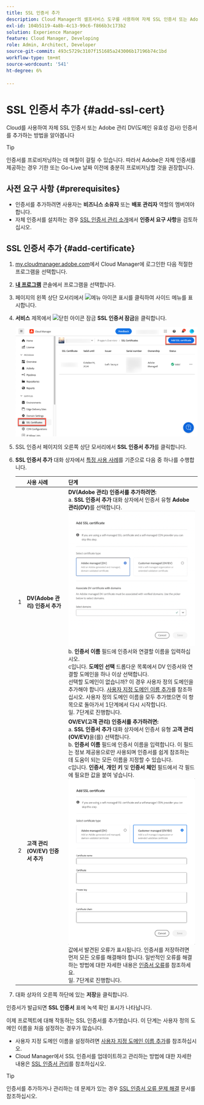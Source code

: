 ```yaml
---
title: SSL 인증서 추가
description: Cloud Manager의 셀프서비스 도구를 사용하여 자체 SSL 인증서 또는 Adobe 관리 DV(도메인 유효성 검사) 인증서를 추가하는 방법을 알아봅니다.
exl-id: 104b5119-4a8b-4c13-99c6-f866b3c173b2
solution: Experience Manager
feature: Cloud Manager, Developing
role: Admin, Architect, Developer
source-git-commit: 493c5729c3107f151685a243006b17196b74c1bd
workflow-type: tm+mt
source-wordcount: '541'
ht-degree: 6%

---
```



# SSL 인증서 추가 {#add-ssl-cert}

Cloud를 사용하여 자체 SSL 인증서 또는 Adobe 관리 DV(도메인 유효성 검사) 인증서를 추가하는 방법을 알아봅니다

>[!TIP]
>
>인증서를 프로비저닝하는 데 며칠이 걸릴 수 있습니다. 따라서 Adobe은 자체 인증서를 제공하는 경우 기한 또는 Go-Live 날짜 이전에 충분히 프로비저닝할 것을 권장합니다.

## 사전 요구 사항 {#prerequisites}

* 인증서를 추가하려면 사용자는 **비즈니스 소유자** 또는 **배포 관리자** 역할의 멤버여야 합니다.
* 자체 인증서를 설치하는 경우 [SSL 인증서 관리 소개](/help/implementing/cloud-manager/managing-ssl-certifications/introduction-to-ssl-certificates.md#requirements)에서 **인증서 요구 사항**&#x200B;을 검토하십시오.

## SSL 인증서 추가 {#add-certificate}

1. [my.cloudmanager.adobe.com](https://my.cloudmanager.adobe.com/)에서 Cloud Manager에 로그인한 다음 적절한 프로그램을 선택합니다.
1. **[내 프로그램](/help/implementing/cloud-manager/navigation.md#my-programs)** 콘솔에서 프로그램을 선택합니다.
1. 페이지의 왼쪽 상단 모서리에서 ![메뉴 아이콘 표시](https://spectrum.adobe.com/static/icons/workflow_18/Smock_ShowMenu_18_N.svg)를 클릭하여 사이드 메뉴를 표시합니다.
1. **서비스** 제목에서 ![닫힌 아이콘 잠금](https://spectrum.adobe.com/static/icons/workflow_18/Smock_LockClosed_18_N.svg) **SSL 인증서 잠금**&#x200B;을 클릭합니다.

   ![SSL 인증서 추가](/help/implementing/cloud-manager/assets/ssl/ssl-cert-add.png)

1. SSL 인증서 페이지의 오른쪽 상단 모서리에서 **SSL 인증서 추가**&#x200B;를 클릭합니다.

1. **SSL 인증서 추가** 대화 상자에서 [특정 사용 사례](/help/implementing/cloud-manager/managing-ssl-certifications/introduction-to-ssl-certificates.md)를 기준으로 다음 중 하나를 수행합니다.

   | | 사용 사례 | 단계 |
   | --- | --- | --- |
   | 1 | **DV(Adobe 관리) 인증서 추가** | **DV(Adobe 관리) 인증서를 추가하려면:**<br> a. **SSL 인증서 추가** 대화 상자에서 인증서 유형 **Adobe 관리(DV)**&#x200B;를 선택합니다.<br>![DV 인증서를 추가합니다](/help/implementing/cloud-manager/assets/ssl/add-dv-certificate.png)<br>b. **인증서 이름** 필드에 인증서와 연결할 이름을 입력하십시오.<br>c입니다. **도메인 선택** 드롭다운 목록에서 DV 인증서와 연결할 도메인을 하나 이상 선택합니다.<br>선택할 도메인이 없습니까? 이 경우 사용자 정의 도메인을 추가해야 합니다. [사용자 지정 도메인 이름 추가](/help/implementing/cloud-manager/custom-domain-names/add-custom-domain-name.md)를 참조하십시오. 사용자 정의 도메인 이름을 모두 추가했으면 이 항목으로 돌아가서 1단계에서 다시 시작합니다.<br>일. 7단계로 진행합니다. |
   | 2 | **고객 관리(OV/EV) 인증서 추가** | **OV/EV(고객 관리) 인증서를 추가하려면:**<br> a. **SSL 인증서 추가** 대화 상자에서 인증서 유형 **고객 관리(OV/EV)**&#x200B;을(를) 선택합니다.<br>b. **인증서 이름** 필드에 인증서 이름을 입력합니다. 이 필드는 정보 제공용으로만 사용되며 인증서를 쉽게 참조하는 데 도움이 되는 모든 이름을 지정할 수 있습니다.<br>c입니다. **인증서**, **개인 키** 및 **인증서 체인** 필드에서 각 필드에 필요한 값을 붙여 넣습니다.<br>![SSL 인증서 추가 대화 상자](/help/implementing/cloud-manager/assets/ssl/ssl-cert-02.png)<br>값에서 발견된 오류가 표시됩니다. 인증서를 저장하려면 먼저 모든 오류를 해결해야 합니다. 일반적인 오류를 해결하는 방법에 대한 자세한 내용은 [인증서 오류](#certificate-errors)를 참조하세요.<br>일. 7단계로 진행합니다. |

1. 대화 상자의 오른쪽 하단에 있는 **저장**&#x200B;을 클릭합니다.

인증서가 발급되면 **SSL 인증서** 표에 녹색 확인 표시가 나타납니다.

이제 프로젝트에 대해 작동하는 SSL 인증서를 추가했습니다. 이 단계는 사용자 정의 도메인 이름을 처음 설정하는 경우가 많습니다.

* 사용자 지정 도메인 이름을 설정하려면 [사용자 지정 도메인 이름 추가](/help/implementing/cloud-manager/custom-domain-names/add-custom-domain-name.md)를 참조하십시오.
* Cloud Manager에서 SSL 인증서를 업데이트하고 관리하는 방법에 대한 자세한 내용은 [SSL 인증서 관리](/help/implementing/cloud-manager/managing-ssl-certifications/managing-certificates.md)를 참조하십시오.

>[!TIP]
>
>인증서를 추가하거나 관리하는 데 문제가 있는 경우 [SSL 인증서 오류 문제 해결](/help/implementing/cloud-manager/managing-ssl-certifications/troubleshoot-ssl-cert.md) 문서를 참조하십시오.
